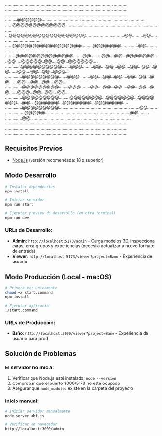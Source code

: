 ....................................................................................................
....................................................................................................
....................................................................................................
..........@@@@@@....................................................................................
......@@@@@@@@@@@@@.................................................................................
...@@@@@@@@@@@@@@@@@@@...............................@@.........@@..................................
......@@@@@@@@@@@@@@@@@.........@@@@@@@..............@@.............................................
.........@@@@@@@@@@@@@@........@@.........@@....@@...@@@@@@@....@@.....@@@@@..@@....@@...@@@@@@.....
.............@@@@@@@@@@.......@@@.........@@....@@...@@....@@...@@...@@.......@@....@@...@@...@@@...
..............@@@@@@@@@.......@@@.........@@....@@...@@....@@...@@...@@.......@@....@@...@@....@@...
..............@@@@@@@@@........@@@........@@....@@...@@....@@...@@...@@.......@@@...@@...@@....@@...
..............@@@@@@@@@.........@@@@@@@@...@@@@@@@...@@@@@@@....@@....@@@@@@...@@@@@@@...@@@@@@@....
..............@@@@@@@@@..................................................................@@.........
..............@@@@@......................................................................@@.........
..............@@....................................................................................
....................................................................................................
....................................................................................................
....................................................................................................



## Requisitos Previos
- [Node.js](https://nodejs.org) (versión recomendada: 18 o superior)

## Modo Desarrollo

```bash
# Instalar dependencias
npm install

# Iniciar servidor
npm run start

# Ejecutar preview de desarrollo (en otra terminal)
npm run dev
```

### URLs de Desarrollo:
- **Admin**: `http://localhost:5173/admin` - Carga modelos 3D, inspecciona caras, crea grupos y experiencias (necesita actualizar a nuevo formato de entrada)
- **Viewer**: `http://localhost:5173/viewer?project=Bano` - Experiencia de usuario

## Modo Producción (Local - macOS)

```bash
# Primera vez únicamente
chmod +x start.command
npm install

# Ejecutar aplicación
./start.command
```

### URLs de Producción:
- **Baño**: `http://localhost:3000/viewer?project=Bano` - Experiencia de usuario para prod

## Solución de Problemas

### El servidor no inicia:
1. Verificar que Node.js esté instalado: `node --version`
2. Comprobar que el puerto 3000/5173 no esté ocupado
3. Asegurar que `node_modules` existe en la carpeta del proyecto

### Inicio manual:
```bash
# Iniciar servidor manualmente
node server_obf.js

# Verificar en navegador
http://localhost:3000/admin
```
